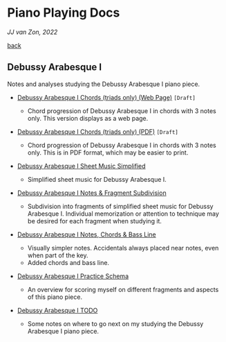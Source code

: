Piano Playing Docs
==================

*JJ van Zon, 2022*

[back](..)

Debussy Arabesque Ⅰ
-------------------

Notes and analyses studying the Debussy Arabesque Ⅰ piano piece.

- [Debussy Arabesque Ⅰ Chords (triads only) (Web Page)](debussy-arabesque-1-chords-triads-only.md) `[Draft]`

    - Chord progression of Debussy Arabesque Ⅰ in chords with 3 notes only. This version displays as a web page.

- [Debussy Arabesque Ⅰ Chords (triads only) (PDF)](debussy-arabesque-1-chords-triads-only.pdf) `[Draft]`

    - Chord progression of Debussy Arabesque Ⅰ in chords with 3 notes only. This is in PDF format, which may be easier to print.

- [Debussy Arabesque Ⅰ Sheet Music Simplified](sheet-music-simplified)

    - Simplified sheet music for Debussy Arabesque Ⅰ.

- [Debussy Arabesque Ⅰ Notes & Fragment Subdivision](notes-fragment-subdivision)

    - Subdivision into fragments of simplified sheet music for Debussy Arabesque Ⅰ. Individual memorization or attention to technique may be desired for each fragment when studying it.

- [Debussy Arabesque Ⅰ Notes, Chords & Bass Line](notes-chords-bass-line)

    - Visually simpler notes. Accidentals always placed near notes, even when part of the key.  
    - Added chords and bass line.

- [Debussy Arabesque Ⅰ Practice Schema](debussy-arabesque-1-practice-schema.md)

    - An overview for scoring myself on different fragments and aspects of this piano piece.

- [Debussy Arabesque Ⅰ TODO](debussy-arabesque-1-todo.md)

    - Some notes on where to go next on my studying the Debussy Arabesque Ⅰ piano piece.